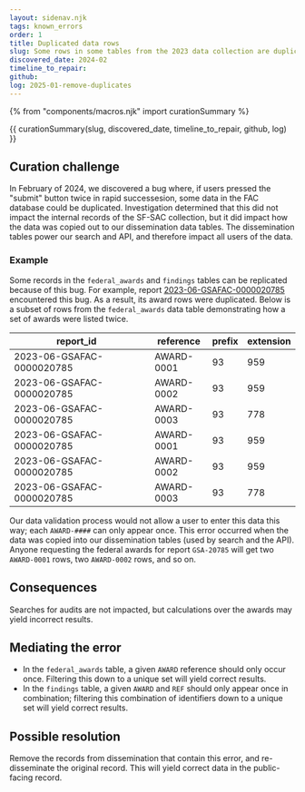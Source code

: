 ```yaml
---
layout: sidenav.njk
tags: known_errors
order: 1
title: Duplicated data rows
slug: Some rows in some tables from the 2023 data collection are duplicated.
discovered_date: 2024-02
timeline_to_repair:
github:
log: 2025-01-remove-duplicates
---
```


{% from "components/macros.njk" import curationSummary %}

{{ curationSummary(slug, discovered_date, timeline_to_repair, github, log) }}

## Curation challenge

In February of 2024, we discovered a bug where, if users pressed the "submit" button twice in rapid successesion, some data in the FAC database could be duplicated. Investigation determined that this did not impact the internal records of the SF-SAC collection, but it did impact how the data was copied out to our dissemination data tables. The dissemination tables power our search and API, and therefore impact all users of the data.

### Example

Some records in the `federal_awards` and `findings` tables can be replicated because of this bug. For example, report [2023-06-GSAFAC-0000020785]() encountered this bug. As a result, its award rows were duplicated. Below is a subset of rows from the `federal_awards` data table demonstrating how a set of awards were listed twice.

| <div style="width:220px">report_id</div> | reference | prefix | extension |
| -- | -- | -- | -- |
| 2023-06-GSAFAC-0000020785 | AWARD-0001 | 93 | 959 |
| 2023-06-GSAFAC-0000020785 | AWARD-0002 | 93 | 959 |
| 2023-06-GSAFAC-0000020785 | AWARD-0003 | 93 | 778 |
| 2023-06-GSAFAC-0000020785 | AWARD-0001 | 93 | 959 |
| 2023-06-GSAFAC-0000020785 | AWARD-0002 | 93 | 959 |
| 2023-06-GSAFAC-0000020785 | AWARD-0003 | 93 | 778 |

Our data validation process would not allow a user to enter this data this way; each `AWARD-####` can only appear once. This error occurred when the data was copied into our dissemination tables (used by search and the API). Anyone requesting the federal awards for report `GSA-20785` will get two `AWARD-0001` rows, two `AWARD-0002` rows, and so on. 

## Consequences

Searches for audits are not impacted, but calculations over the awards may yield incorrect results.

## Mediating the error

* In the `federal_awards` table, a given `AWARD` reference should only occur once. Filtering this down to a unique set will yield correct results.
* In the `findings` table, a given `AWARD` and `REF` should only appear once in combination; filtering this combination of identifiers down to a unique set will yield correct results.

## Possible resolution

Remove the records from dissemination that contain this error, and re-disseminate the original record. This will yield correct data in the public-facing record.



